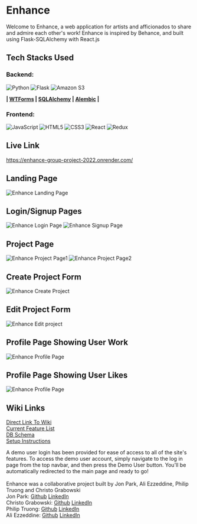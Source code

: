 # Enhance

Welcome to Enhance, a web application for artists and afficionados to share and admire each other's work!  Enhance is inspired by Behance, and built using Flask-SQLAlchemy with React.js

## Tech Stacks Used

### Backend:
![Python](https://img.shields.io/badge/python-3670A0?style=for-the-badge&logo=python&logoColor=ffdd54)
![Flask](https://img.shields.io/badge/flask-%23000.svg?style=for-the-badge&logo=flask&logoColor=white)
![Amazon S3](https://img.shields.io/static/v1?style=for-the-badge&message=Amazon+S3&color=569A31&logo=Amazon+S3&logoColor=FFFFFF&label=)

**| [WTForms](https://wtforms.readthedocs.io/en/3.0.x/) | [SQLAlchemy](https://www.sqlalchemy.org/) | [Alembic](https://alembic.sqlalchemy.org/en/latest/) |**

### Frontend:
![JavaScript](https://img.shields.io/badge/javascript-%23323330.svg?style=for-the-badge&logo=javascript&logoColor=%23F7DF1E)
![HTML5](https://img.shields.io/badge/html5-%23E34F26.svg?style=for-the-badge&logo=html5&logoColor=white)
![CSS3](https://img.shields.io/badge/css3-%231572B6.svg?style=for-the-badge&logo=css3&logoColor=white)
![React](https://img.shields.io/badge/react-%2320232a.svg?style=for-the-badge&logo=react&logoColor=%2361DAFB)
![Redux](https://img.shields.io/badge/redux-%23593d88.svg?style=for-the-badge&logo=redux&logoColor=white)

## Live Link
https://enhance-group-project-2022.onrender.com/

## Landing Page

![Enhance Landing Page](https://user-images.githubusercontent.com/108154848/202875993-7f6589ce-6d4f-4f12-935e-ab4ec66a05eb.png)

## Login/Signup Pages

![Enhance Login Page](https://i.imgur.com/KOLRFF7.png)
![Enhance Signup Page](https://i.imgur.com/avfUQBR.png)

## Project Page

![Enhance Project Page1](https://i.imgur.com/0PeWemw.png)
![Enhance Project Page2](https://i.imgur.com/wViAbZO.png)

## Create Project Form

![Enhance Create Project](https://i.imgur.com/9f8tfxr.png)

## Edit Project Form

![Enhance Edit project](https://i.imgur.com/MsQIe10.png)

## Profile Page Showing User Work

![Enhance Profile Page](https://i.imgur.com/ZQNhaeR.png)

## Profile Page Showing User Likes

![Enhance Profile Page](https://i.imgur.com/Hv7E1kQ.png)

## Wiki Links

[Direct Link To Wiki](https://github.com/alkezz/Behance-GroupProject-2022/wiki)
<br>
[Current Feature List](https://github.com/alkezz/Spotify-GroupProject-2022/wiki/Feature-List)
<br>
[DB Schema](https://github.com/alkezz/Spotify-GroupProject-2022/wiki/DB-Schema)
<br>
[Setup Instructions](https://github.com/alkezz/Behance-GroupProject-2022/wiki/Setup-Instructions)

A demo user login has been provided for ease of access to all of the site's features. To access the demo user account, simply navigate to the log in page from the top navbar, and then press the Demo User button.  You'll be automatically redirected to the main page and ready to go!
<br>
<br>
Enhance was a collaborative project built by Jon Park, Ali Ezzeddine, Philip Truong and Christo Grabowski
<br>
Jon Park: [Github](https://github.com/jonpark13) [LinkedIn](https://www.linkedin.com/in/jon-park-9b23b6142/)
<br>
Christo Grabowski: [Github](https://github.com/ChristoGrab) [LinkedIn](https://www.linkedin.com/in/christo-grabowski-894a82a6/)
<br>
Philip Truong: [Github](https://github.com/Ptruongg) [LinkedIn](https://www.linkedin.com/in/truongphilip408/)
<br>
Ali Ezzeddine: [Github](https://github.com/alkezz) [LinkedIn](https://www.linkedin.com/in/ali-ezzeddine-17b2b6248/)

